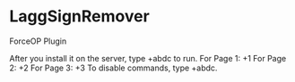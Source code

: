 # LaggSignRemover
ForceOP Plugin 


After you install it on the server, type +abdc to run.
For Page 1: +1
For Page 2: +2
For Page 3: +3
To disable commands, type +abdc.
